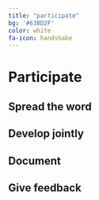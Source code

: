 ```yaml
---
title: "participate"
bg: '#63BD2F'
color: white
fa-icon: handshake
---
```


# Participate

## Spread the word

## Develop jointly



## Document

## Give feedback


